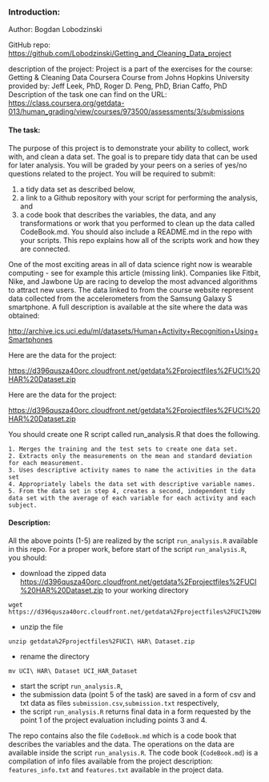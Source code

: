 ### Introduction:

Author: 		Bogdan Lobodzinski

GitHub repo:		https://github.com/Lobodzinski/Getting_and_Cleaning_Data_project

description of the project:
Project is a part of the exercises for the course: Getting & Cleaning Data Coursera Course
from Johns Hopkins University
provided by: Jeff Leek, PhD, Roger D. Peng, PhD, Brian Caffo, PhD
Description of the task one can find on the URL:
https://class.coursera.org/getdata-013/human_grading/view/courses/973500/assessments/3/submissions

#### The task:
The purpose of this project is to demonstrate your ability to collect, work with, and clean a data set.
The goal is to prepare tidy data that can be used for later analysis. You will be graded by your peers on a series
of yes/no questions related to the project. You will be required to submit:
1) a tidy data set as described below,
2) a link to a Github repository with your script for performing the analysis,
and
3) a code book that describes the variables, the data, and any transformations or work that you performed to clean up the data called CodeBook.md.
You should also include a README.md in the repo with your scripts.
This repo explains how all of the scripts work and how they are connected.

One of the most exciting areas in all of data science right now is wearable computing - see for example this article (missing link).
Companies like Fitbit, Nike, and Jawbone Up are racing to develop the most advanced algorithms to attract new users.
The data linked to from the course website represent data collected from the accelerometers from the Samsung Galaxy S smartphone.
A full description is available at the site where the data was obtained:

http://archive.ics.uci.edu/ml/datasets/Human+Activity+Recognition+Using+Smartphones

Here are the data for the project:

https://d396qusza40orc.cloudfront.net/getdata%2Fprojectfiles%2FUCI%20HAR%20Dataset.zip

Here are the data for the project:

https://d396qusza40orc.cloudfront.net/getdata%2Fprojectfiles%2FUCI%20HAR%20Dataset.zip

You should create one R script called run_analysis.R that does the following.

    1. Merges the training and the test sets to create one data set.
    2. Extracts only the measurements on the mean and standard deviation for each measurement.
    3. Uses descriptive activity names to name the activities in the data set
    4. Appropriately labels the data set with descriptive variable names.
    5. From the data set in step 4, creates a second, independent tidy data set with the average of each variable for each activity and each subject.


#### Description:

All the above points (1-5) are realized by the script `run_analysis.R` available in this repo.
For a proper work, before start of the script `run_analysis.R`, you should:
-  download the zipped data 
https://d396qusza40orc.cloudfront.net/getdata%2Fprojectfiles%2FUCI%20HAR%20Dataset.zip
to your working directory
```
wget https://d396qusza40orc.cloudfront.net/getdata%2Fprojectfiles%2FUCI%20HAR%20Dataset.zip
```
- unzip the file
```
unzip getdata%2Fprojectfiles%2FUCI\ HAR\ Dataset.zip
```
- rename the directory 
```
mv UCI\ HAR\ Dataset UCI_HAR_Dataset
```
- start the script `run_analysis.R`,
- the submission data (point 5 of the task) are saved in a form of csv and txt data as files `submission.csv`,`submission.txt` respectively,
- the script `run_analysis.R` returns final data in a form requested by the point 1 of the project evaluation including points 3 and 4.

The repo contains also the file `CodeBook.md` which is 
a code book that describes the variables and the data.
The operations on the data are available inside the script `run_analysis.R`.
The code book (`CodeBook.md`) is a compilation of info files available from the project description:
`features_info.txt` and `features.txt` available in the project data.

